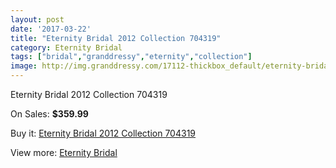 ```yaml
---
layout: post
date: '2017-03-22'
title: "Eternity Bridal 2012 Collection 704319"
category: Eternity Bridal
tags: ["bridal","granddressy","eternity","collection"]
image: http://img.granddressy.com/17112-thickbox_default/eternity-bridal-2012-collection-704319.jpg
---
```

Eternity Bridal 2012 Collection 704319

On Sales: **$359.99**
<a href="https://www.granddressy.com/en/eternity-bridal/16114-eternity-bridal-2012-collection-704319.html"><amp-img layout="responsive" width="600" height="600" src="//img.granddressy.com/17112-thickbox_default/eternity-bridal-2012-collection-704319.jpg" alt="Eternity Bridal 2012 Collection 704319 0" /></a>

Buy it: [Eternity Bridal 2012 Collection 704319](https://www.granddressy.com/en/eternity-bridal/16114-eternity-bridal-2012-collection-704319.html "Eternity Bridal 2012 Collection 704319")

View more: [Eternity Bridal](https://www.granddressy.com/en/288-eternity-bridal "Eternity Bridal")